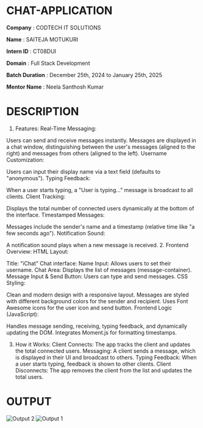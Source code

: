 # CHAT-APPLICATION

**Company** : CODTECH IT SOLUTIONS

**Name** : SAITEJA MOTUKURI

**Intern ID** : CT08DUI

**Domain** : Full Stack Development

**Batch Duration** : December 25th, 2024 to January 25th, 2025

**Mentor Name** : Neela Santhosh Kumar

#  DESCRIPTION

1. Features:
Real-Time Messaging:

Users can send and receive messages instantly.
Messages are displayed in a chat window, distinguishing between the user's messages (aligned to the right) and messages from others (aligned to the left).
Username Customization:

Users can input their display name via a text field (defaults to "anonymous").
Typing Feedback:

When a user starts typing, a "User is typing..." message is broadcast to all clients.
Client Tracking:

Displays the total number of connected users dynamically at the bottom of the interface.
Timestamped Messages:

Messages include the sender's name and a timestamp (relative time like "a few seconds ago").
Notification Sound:

A notification sound plays when a new message is received.
2. Frontend Overview:
HTML Layout:

Title: "iChat"
Chat interface:
Name Input: Allows users to set their username.
Chat Area: Displays the list of messages (message-container).
Message Input & Send Button: Users can type and send messages.
CSS Styling:

Clean and modern design with a responsive layout.
Messages are styled with different background colors for the sender and recipient.
Uses Font Awesome icons for the user icon and send button.
Frontend Logic (JavaScript):

Handles message sending, receiving, typing feedback, and dynamically updating the DOM.
Integrates Moment.js for formatting timestamps.

3. How it Works:
Client Connects:
The app tracks the client and updates the total connected users.
Messaging:
A client sends a message, which is displayed in their UI and broadcast to others.
Typing Feedback:
When a user starts typing, feedback is shown to other clients.
Client Disconnects:
The app removes the client from the list and updates the total users.


#  OUTPUT


![Output 2](https://github.com/user-attachments/assets/9c221a27-2d17-4fdd-a6a2-70f41855572f)
![Output 1](https://github.com/user-attachments/assets/cc703e38-76fd-4888-bc3d-1237b1f52bfa)




